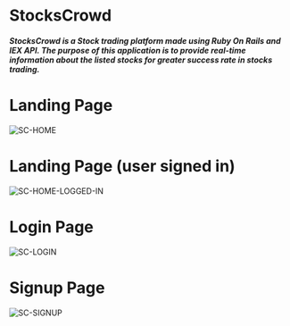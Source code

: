 # StocksCrowd

##### StocksCrowd is a Stock trading platform made using Ruby On Rails and IEX API. The purpose of this application is to provide real-time information about the listed stocks for greater success rate in stocks trading. 

# Landing Page
![SC-HOME](https://user-images.githubusercontent.com/81145716/141609226-a474590a-debc-4614-846f-cd291266c7da.PNG)

# Landing Page (user signed in)
![SC-HOME-LOGGED-IN](https://user-images.githubusercontent.com/81145716/141609249-3b31a70f-675e-42ff-b127-8e9e77f87ad1.PNG)

# Login Page
![SC-LOGIN](https://user-images.githubusercontent.com/81145716/141609267-209e9dfc-fd26-42e3-998c-feb96b9255ea.PNG)

# Signup Page
![SC-SIGNUP](https://user-images.githubusercontent.com/81145716/141609275-e9a09802-30c0-4af0-9785-a46b4fe03063.PNG)
